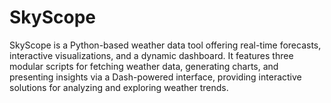 # SkyScope
SkyScope is a Python-based weather data tool offering real-time forecasts, interactive visualizations, and a dynamic dashboard. It features three modular scripts for fetching weather data, generating charts, and presenting insights via a Dash-powered interface, providing interactive solutions for analyzing and exploring weather trends.
